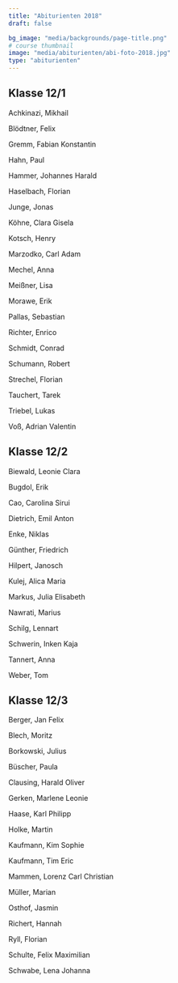 ```yaml
---
title: "Abiturienten 2018"
draft: false

bg_image: "media/backgrounds/page-title.png"
# course thumbnail
image: "media/abiturienten/abi-foto-2018.jpg"
type: "abiturienten"
---
```


## Klasse 12/1

Achkinazi, Mikhail

Blödtner, Felix

Gremm, Fabian Konstantin

Hahn, Paul

Hammer, Johannes Harald

Haselbach, Florian

Junge, Jonas

Köhne, Clara Gisela

Kotsch, Henry

Marzodko, Carl Adam

Mechel, Anna

Meißner, Lisa

Morawe, Erik

Pallas, Sebastian

Richter, Enrico

Schmidt, Conrad

Schumann, Robert

Strechel, Florian

Tauchert, Tarek

Triebel, Lukas

Voß, Adrian Valentin

## Klasse 12/2

Biewald, Leonie Clara

Bugdol, Erik

Cao, Carolina Sirui

Dietrich, Emil Anton

Enke, Niklas

Günther, Friedrich

Hilpert, Janosch

Kulej, Alica Maria

Markus, Julia Elisabeth

Nawrati, Marius

Schilg, Lennart

Schwerin, Inken Kaja

Tannert, Anna

Weber, Tom

## Klasse 12/3

Berger, Jan Felix

Blech, Moritz

Borkowski, Julius

Büscher, Paula

Clausing, Harald Oliver

Gerken, Marlene Leonie

Haase, Karl Philipp

Holke, Martin

Kaufmann, Kim Sophie

Kaufmann, Tim Eric

Mammen, Lorenz Carl Christian

Müller, Marian

Osthof, Jasmin

Richert, Hannah

Ryll, Florian

Schulte, Felix Maximilian

Schwabe, Lena Johanna
